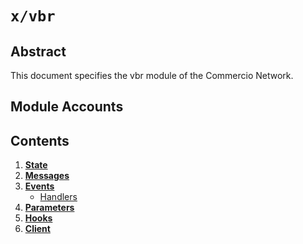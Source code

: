 <!--
order: 0
title: Vbr Overview
parent:
  title: "vbr"
-->

# `x/vbr`

## Abstract

This document specifies the vbr module of the Commercio Network.




## Module Accounts


## Contents

1. **[State](01_state.md)**
2. **[Messages](02_messages.md)**
3. **[Events](03_events.md)**
   - [Handlers](03_events.md#handlers)
4. **[Parameters](04_params.md)**
5. **[Hooks](05_hooks.md)**
6. **[Client](06_client.md)**